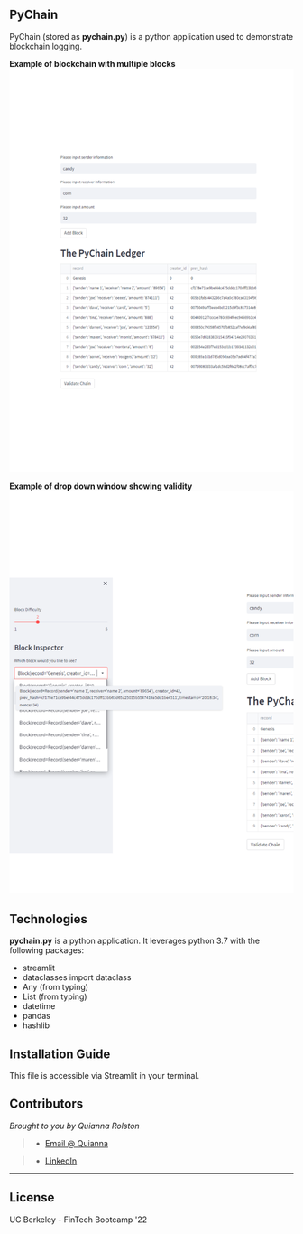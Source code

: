 ## PyChain

PyChain (stored as **pychain.py**) is a python application used to demonstrate blockchain logging.

**Example of blockchain with multiple blocks**
![screenshot of mulitple blocks](images/1.png)

**Example of drop down window showing validity**
![screenshot of drop down menu](images/2.png)



## Technologies

**pychain.py** is a python application. It leverages python 3.7 with the following packages:

* streamlit
* dataclasses import dataclass
* Any (from typing)
* List (from typing)
* datetime
* pandas
* hashlib


## Installation Guide

This file is accessible via Streamlit in your terminal. 

## Contributors

*Brought to you by Quianna Rolston*
> * [Email @ Quianna](quiannarolston@gmail.com)

> * [LinkedIn](https://www.linkedin.com/in/quianna-rolston/)

---

## License

UC Berkeley - FinTech Bootcamp '22